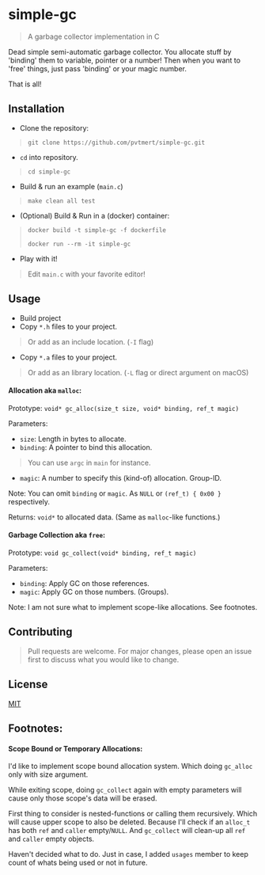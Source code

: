 
# simple-gc

> A garbage collector implementation in C

Dead simple semi-automatic garbage collector.
You allocate stuff by 'binding' them to variable, pointer or a number!
Then when you want to 'free' things, just pass 'binding' or your magic number.

That is all!

## Installation

- Clone the repository:
> `git clone https://github.com/pvtmert/simple-gc.git`

- `cd` into repository.
> `cd simple-gc`

- Build & run an example (`main.c`)
> `make clean all test`

- (Optional) Build & Run in a (docker) container:
> `docker build -t simple-gc -f dockerfile`
>
> `docker run --rm -it simple-gc`

- Play with it!
> Edit `main.c` with your favorite editor!

## Usage

- Build project
- Copy `*.h` files to your project.
> Or add as an include location. (`-I` flag)
- Copy `*.a` files to your project.
> Or add as an library location. (`-L` flag or direct argument on macOS)


#### Allocation aka `malloc`:

Prototype: `void* gc_alloc(size_t size, void* binding, ref_t magic)`

Parameters:
- `size`: Length in bytes to allocate.
- `binding`: A pointer to bind this allocation.
> You can use `argc` in `main` for instance.
- `magic`: A number to specify this (kind-of) allocation. Group-ID.

Note: You can omit `binding` or `magic`.
As `NULL` or `(ref_t) { 0x00 }` respectively.

Returns: `void*` to allocated data. (Same as `malloc`-like functions.)

#### Garbage Collection aka `free`:

Prototype: `void gc_collect(void* binding, ref_t magic)`

Parameters:
- `binding`: Apply GC on those references.
- `magic`: Apply GC on those numbers. (Groups).

Note: I am not sure what to implement scope-like allocations.
See footnotes.

## Contributing
> Pull requests are welcome.
> For major changes, please open an issue first
> to discuss what you would like to change.

## License
[MIT](https://choosealicense.com/licenses/mit/)

## Footnotes:

#### Scope Bound or Temporary Allocations:

I'd like to implement scope bound allocation system.
Which doing `gc_alloc` only with size argument.

While exiting scope, doing `gc_collect` again with empty parameters
will cause only those scope's data will be erased.

First thing to consider is nested-functions or calling them recursively.
Which will cause upper scope to also be deleted. Because I'll check if an
`alloc_t` has both `ref` and `caller` empty/`NULL`. And `gc_collect` will
clean-up all `ref` and `caller` empty objects.

Haven't decided what to do. Just in case, I added `usages` member to keep count
of whats being used or not in future.
